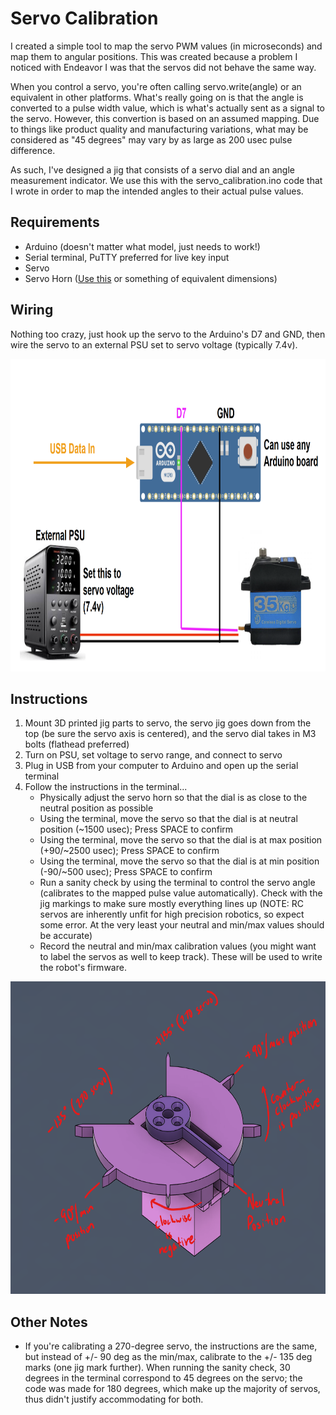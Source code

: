 # Servo Calibration
I created a simple tool to map the servo PWM values (in microseconds) and map them to angular positions.  This was created because a problem I noticed with Endeavor I was that the servos did not behave the same way.  

When you control a servo, you're often calling servo.write(angle) or an equivalent in other platforms.  What's really going on is that the angle is converted to a pulse width value, which is what's actually sent as a signal to the servo.  However, this convertion is based on an assumed mapping.  Due to things like product quality and manufacturing variations, what may be considered as "45 degrees" may vary by as large as 200 usec pulse difference.

As such, I've designed a jig that consists of a servo dial and an angle measurement indicator.  We use this with the servo_calibration.ino code that I wrote in order to map the intended angles to their actual pulse values.

## Requirements
* Arduino (doesn't matter what model, just needs to work!)
* Serial terminal, PuTTY preferred for live key input
* Servo
* Servo Horn ([Use this] or something of equivalent dimensions)

[Use this]:https://www.amazon.com/dp/B07D56FVK5?ref_=ppx_hzsearch_conn_dt_b_fed_asin_title_2

## Wiring
Nothing too crazy, just hook up the servo to the Arduino's D7 and GND, then wire the servo to an external PSU set to servo voltage (typically 7.4v).

<img src="../images/servo_calibration_wiring.png" height="500" />

## Instructions
1. Mount 3D printed jig parts to servo, the servo jig goes down from the top (be sure the servo axis is centered), and the servo dial takes in M3 bolts (flathead preferred)
2. Turn on PSU, set voltage to servo range, and connect to servo
3. Plug in USB from your computer to Arduino and open up the serial terminal
4. Follow the instructions in the terminal...
    * Physically adjust the servo horn so that the dial is as close to the neutral position as possible
    * Using the terminal, move the servo so that the dial is at neutral position (~1500 usec); Press SPACE to confirm
    * Using the terminal, move the servo so that the dial is at max position (+90/~2500 usec); Press SPACE to confirm
    * Using the terminal, move the servo so that the dial is at min position (-90/~500  usec); Press SPACE to confirm
    * Run a sanity check by using the terminal to control the servo angle (calibrates to the mapped pulse value automatically).  Check with the jig markings to make sure mostly everything lines up (NOTE: RC servos are inherently unfit for high precision robotics, so expect some error.  At the very least your neutral and min/max values should be accurate)
    * Record the neutral and min/max calibration values (you might want to label the servos as well to keep track).  These will be used to write the robot's firmware.

<img src="../images/servo_jig_annotate.png" height="500" />

## Other Notes
* If you're calibrating a 270-degree servo, the instructions are the same, but instead of +/- 90 deg as the min/max, calibrate to the +/- 135 deg marks (one jig mark further).  When running the sanity check, 30 degrees in the terminal correspond to 45 degrees on the servo; the code was made for 180 degrees, which make up the majority of servos, thus didn't justify accommodating for both.